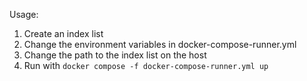 Usage:
1. Create an index list
2. Change the environment variables in docker-compose-runner.yml
3. Change the path to the index list on the host
4. Run with `docker compose -f docker-compose-runner.yml up`